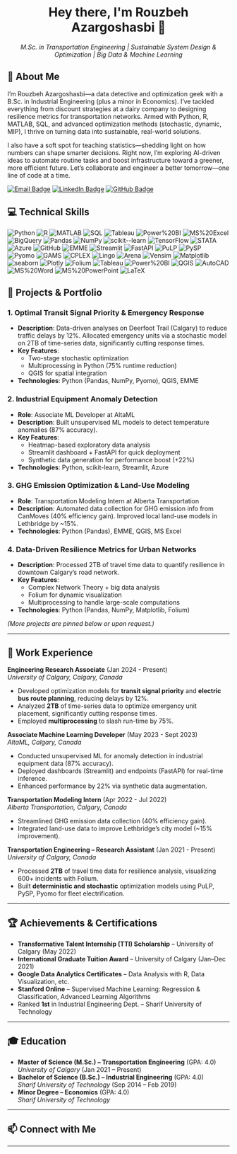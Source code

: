 <!-- 
  ================================================================
  GITHUB PROFILE README 
  ================================================================
  Author: Rouzbeh Azargoshasbi
  Instructions:
   1. Copy this template into your README.md in your [username]/[username] repo.
   2. Replace placeholders ([YOUR_GITHUB_USERNAME] etc.) as needed.
   3. Add or remove sections as you see fit!
  ================================================================
-->

<!-- Hero Section / Introduction -->
<h1 align="center">Hey there, I'm Rouzbeh Azargoshasbi 👋</h1>

<p align="center">
  <em>
    M.Sc. in Transportation Engineering | Sustainable System Design & Optimization | Big Data & Machine Learning
  </em>
</p>

<!-- Profile Views (Optional) --
<p align="center">
  <img src="https://komarev.com/ghpvc/?username=[YOUR_GITHUB_USERNAME]&style=flat-square" alt="Profile Views" />
</p>
-->

## :wave: About Me
I’m Rouzbeh Azargoshasbi—a data detective and optimization geek with a B.Sc. in Industrial Engineering (plus a minor in Economics). I’ve tackled everything from discount strategies at a dairy company to designing resilience metrics for transportation networks. Armed with Python, R, MATLAB, SQL, and advanced optimization methods (stochastic, dynamic, MIP), I thrive on turning data into sustainable, real-world solutions.

I also have a soft spot for teaching statistics—shedding light on how numbers can shape smarter decisions. Right now, I’m exploring AI-driven ideas to automate routine tasks and boost infrastructure toward a greener, more efficient future. Let’s collaborate and engineer a better tomorrow—one line of code at a time.

[![Email Badge](https://img.shields.io/badge/Email-D14836?style=flat&logo=gmail&logoColor=white)](mailto:roozbeh.azargoshasbi@gmail.com)
[![LinkedIn Badge](https://img.shields.io/badge/-LinkedIn-0077B5?style=flat&logo=linkedin&logoColor=white)](https://www.linkedin.com/in/rouzbeh-azargoshasbi/)
[![GitHub Badge](https://img.shields.io/badge/-GitHub-181717?style=flat&logo=github&logoColor=white)](https://github.com/rouzbeh-az)


## :computer: Technical Skills
![Python](https://img.shields.io/badge/Python-3776AB?style=flat&logo=python&logoColor=white)
![R](https://img.shields.io/badge/R-276DC3?style=flat&logo=r&logoColor=white)
![MATLAB](https://img.shields.io/badge/MATLAB-0076A8?style=flat&logo=MathWorks&logoColor=white)
![SQL](https://img.shields.io/badge/SQL-4479A1?style=flat&logo=MySQL&logoColor=white)
![Tableau](https://img.shields.io/badge/Tableau-E97627?style=flat&logo=Tableau&logoColor=white)
![Power%20BI](https://img.shields.io/badge/Power%20BI-F2C811?style=flat&logo=Power%20BI&logoColor=black)
![MS%20Excel](https://img.shields.io/badge/MS%20Excel-217346?style=flat&logo=microsoft-excel&logoColor=white)
![BigQuery](https://img.shields.io/badge/BigQuery-4285F4?style=flat&logo=google-cloud&logoColor=white)
![Pandas](https://img.shields.io/badge/Pandas-150458?style=flat&logo=pandas&logoColor=white)
![NumPy](https://img.shields.io/badge/NumPy-013243?style=flat&logo=numpy&logoColor=white)
![scikit--learn](https://img.shields.io/badge/scikit--learn-F7931E?style=flat&logo=scikit-learn&logoColor=white)
![TensorFlow](https://img.shields.io/badge/TensorFlow-FF6F00?style=flat&logo=TensorFlow&logoColor=white)
![STATA](https://img.shields.io/badge/STATA-1E90FF?style=flat&logoColor=white)
![Azure](https://img.shields.io/badge/Azure-0078D4?style=flat&logo=Microsoft-Azure&logoColor=white)
![GitHub](https://img.shields.io/badge/GitHub-181717?style=flat&logo=github&logoColor=white)
![EMME](https://img.shields.io/badge/EMME-0975B7?style=flat)
![Streamlit](https://img.shields.io/badge/Streamlit-FF4B4B?style=flat&logo=Streamlit&logoColor=white)
![FastAPI](https://img.shields.io/badge/FastAPI-009688?style=flat&logo=fastapi&logoColor=white)
![PuLP](https://img.shields.io/badge/PuLP-3776AB?style=flat&logo=python&logoColor=white)
![PySP](https://img.shields.io/badge/PySP-3776AB?style=flat&logo=python&logoColor=white)
![Pyomo](https://img.shields.io/badge/Pyomo-3776AB?style=flat&logo=python&logoColor=white)
![GAMS](https://img.shields.io/badge/GAMS-1f425f?style=flat)
![CPLEX](https://img.shields.io/badge/CPLEX-005386?style=flat)
![Lingo](https://img.shields.io/badge/Lingo-2C2255?style=flat)
![Arena](https://img.shields.io/badge/Arena-007AAE?style=flat)
![Vensim](https://img.shields.io/badge/Vensim-2C2255?style=flat)
![Matplotlib](https://img.shields.io/badge/Matplotlib-11557C?style=flat&logo=python&logoColor=white)
![seaborn](https://img.shields.io/badge/seaborn-11557C?style=flat&logo=python&logoColor=white)
![Plotly](https://img.shields.io/badge/Plotly-239120?style=flat&logo=plotly&logoColor=white)
![Folium](https://img.shields.io/badge/Folium-009639?style=flat)
![Tableau](https://img.shields.io/badge/Tableau-E97627?style=flat&logo=Tableau&logoColor=white)
![Power%20BI](https://img.shields.io/badge/Power%20BI-F2C811?style=flat&logo=Power%20BI&logoColor=black)
![QGIS](https://img.shields.io/badge/QGIS-589632?style=flat&logo=qgis&logoColor=white)
![AutoCAD](https://img.shields.io/badge/AutoCAD-0696D7?style=flat&logo=autodesk&logoColor=white)
![MS%20Word](https://img.shields.io/badge/MS%20Word-2B579A?style=flat&logo=microsoft-word&logoColor=white)
![MS%20PowerPoint](https://img.shields.io/badge/MS%20PowerPoint-B7472A?style=flat&logo=microsoft-powerpoint&logoColor=white)
![LaTeX](https://img.shields.io/badge/LaTeX-008080?style=flat&logo=latex&logoColor=white)

## :memo: Projects & Portfolio

### 1. Optimal Transit Signal Priority & Emergency Response
- **Description**: Data-driven analyses on Deerfoot Trail (Calgary) to reduce traffic delays by 12%. Allocated emergency units via a stochastic model on 2TB of time-series data, significantly cutting response times.  
- **Key Features**:  
  - Two-stage stochastic optimization  
  - Multiprocessing in Python (75% runtime reduction)  
  - QGIS for spatial integration  
- **Technologies**: Python (Pandas, NumPy, Pyomo), QGIS, EMME

### 2. Industrial Equipment Anomaly Detection
- **Role**: Associate ML Developer at AltaML  
- **Description**: Built unsupervised ML models to detect temperature anomalies (87% accuracy).  
- **Key Features**:  
  - Heatmap-based exploratory data analysis  
  - Streamlit dashboard + FastAPI for quick deployment  
  - Synthetic data generation for performance boost (+22%)  
- **Technologies**: Python, scikit-learn, Streamlit, Azure

### 3. GHG Emission Optimization & Land-Use Modeling
- **Role**: Transportation Modeling Intern at Alberta Transportation  
- **Description**: Automated data collection for GHG emission info from CanMoves (40% efficiency gain). Improved local land-use models in Lethbridge by ~15%.  
- **Technologies**: Python (Pandas), EMME, QGIS, MS Excel

### 4. Data-Driven Resilience Metrics for Urban Networks
- **Description**: Processed 2TB of travel time data to quantify resilience in downtown Calgary’s road network.  
- **Key Features**:  
  - Complex Network Theory + big data analysis  
  - Folium for dynamic visualization  
  - Multiprocessing to handle large-scale computations  
- **Technologies**: Python (Pandas, NumPy, Matplotlib, Folium)

*(More projects are pinned below or upon request.)*

---

## :office: Work Experience

**Engineering Research Associate** (Jan 2024 - Present)  
_University of Calgary, Calgary, Canada_  
- Developed optimization models for **transit signal priority** and **electric bus route planning**, reducing delays by 12%.  
- Analyzed **2TB** of time-series data to optimize emergency unit placement, significantly cutting response times.  
- Employed **multiprocessing** to slash run-time by 75%.

**Associate Machine Learning Developer** (May 2023 - Sept 2023)  
_AltaML, Calgary, Canada_  
- Conducted unsupervised ML for anomaly detection in industrial equipment data (87% accuracy).  
- Deployed dashboards (Streamlit) and endpoints (FastAPI) for real-time inference.  
- Enhanced performance by 22% via synthetic data augmentation.

**Transportation Modeling Intern** (Apr 2022 - Jul 2022)  
_Alberta Transportation, Calgary, Canada_  
- Streamlined GHG emission data collection (40% efficiency gain).  
- Integrated land-use data to improve Lethbridge’s city model (~15% improvement).  

**Transportation Engineering – Research Assistant** (Jan 2021 - Present)  
_University of Calgary, Canada_  
- Processed **2TB** of travel time data for resilience analysis, visualizing 600+ incidents with Folium.  
- Built **deterministic and stochastic** optimization models using PuLP, PySP, Pyomo for fleet electrification.

---

## :trophy: Achievements & Certifications
- **Transformative Talent Internship (TTI) Scholarship** – University of Calgary (May 2022)  
- **International Graduate Tuition Award** – University of Calgary (Jan–Dec 2021)  
- **Google Data Analytics Certificates** – Data Analysis with R, Data Visualization, etc.  
- **Stanford Online** – Supervised Machine Learning: Regression & Classification, Advanced Learning Algorithms  
- Ranked **1st** in Industrial Engineering Dept. – Sharif University of Technology  

---

## :mortar_board: Education
- **Master of Science (M.Sc.) – Transportation Engineering** (GPA: 4.0)  
  _University of Calgary_ (Jan 2021 – Present)  
- **Bachelor of Science (B.Sc.) – Industrial Engineering** (GPA: 4.0)  
  _Sharif University of Technology_ (Sep 2014 – Feb 2019)  
- **Minor Degree – Economics** (GPA: 4.0)  
  _Sharif University of Technology_

---

## :mailbox: Connect with Me



---
<!--
## :bar_chart: GitHub Stats (Optional)

<p align="center">
  <img src="https://github-readme-stats.vercel.app/api?username=[YOUR_GITHUB_USERNAME]&show_icons=true&theme=radical" height="150" alt="GitHub stats" />
  <img src="https://github-readme-s
-->
